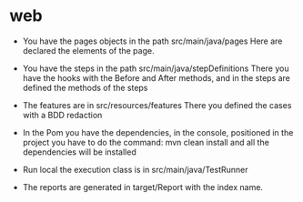 # web

- You have the pages objects in the path src/main/java/pages
Here are declared the elements of the page.

- You have the steps in the path src/main/java/stepDefinitions
There you have the hooks with the Before and After methods, and in the steps are defined the methods of the steps

- The features are in src/resources/features
There you defined the cases with a BDD redaction

- In the Pom you have the dependencies, in the console, positioned in the project you have to do the command:
mvn clean install
and all the dependencies will be installed

- Run local the execution class is in src/main/java/TestRunner
- The reports are generated in target/Report with the index name.

